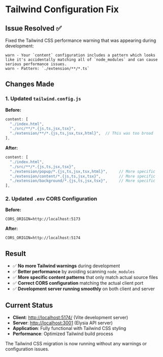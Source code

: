 # Tailwind Configuration Fix

## Issue Resolved ✅

Fixed the Tailwind CSS performance warning that was appearing during development:

```
warn - Your `content` configuration includes a pattern which looks like it's accidentally matching all of `node_modules` and can cause serious performance issues.
warn - Pattern: `./extension/**/*.ts`
```

## Changes Made

### 1. Updated `tailwind.config.js`

**Before:**

```javascript
content: [
  "./index.html",
  "./src/**/*.{js,ts,jsx,tsx}",
  "./extension/**/*.{js,ts,jsx,tsx,html}",  // This was too broad
],
```

**After:**

```javascript
content: [
  "./index.html",
  "./src/**/*.{js,ts,jsx,tsx}",
  "./extension/popup/*.{js,ts,jsx,tsx,html}",     // More specific
  "./extension/content/*.{js,ts,jsx,tsx}",        // More specific
  "./extension/background/*.{js,ts,jsx,tsx}",     // More specific
],
```

### 2. Updated `.env` CORS Configuration

**Before:**

```
CORS_ORIGIN=http://localhost:5173
```

**After:**

```
CORS_ORIGIN=http://localhost:5174
```

## Result

- ✅ **No more Tailwind warnings** during development
- ✅ **Better performance** by avoiding scanning `node_modules`
- ✅ **More specific content patterns** that only match actual source files
- ✅ **Correct CORS configuration** matching the actual client port
- ✅ **Development server running smoothly** on both client and server

## Current Status

- **Client**: <http://localhost:5174/> (Vite development server)
- **Server**: <http://localhost:3001> (Elysia API server)
- **Application**: Fully functional with Tailwind CSS styling
- **Performance**: Optimized Tailwind build process

The Tailwind CSS migration is now running without any warnings or configuration issues.
